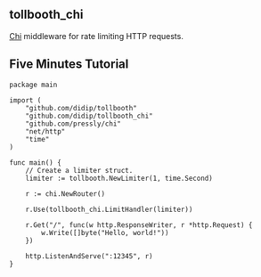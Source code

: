 ## tollbooth_chi

[Chi](https://github.com/pressly/chi) middleware for rate limiting HTTP requests.


## Five Minutes Tutorial

```
package main

import (
    "github.com/didip/tollbooth"
    "github.com/didip/tollbooth_chi"
    "github.com/pressly/chi"
    "net/http"
    "time"
)

func main() {
    // Create a limiter struct.
    limiter := tollbooth.NewLimiter(1, time.Second)

    r := chi.NewRouter()

    r.Use(tollbooth_chi.LimitHandler(limiter))

    r.Get("/", func(w http.ResponseWriter, r *http.Request) {
        w.Write([]byte("Hello, world!"))
    })

    http.ListenAndServe(":12345", r)
}
```
